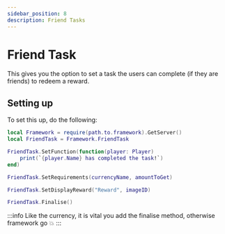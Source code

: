 ```yaml
---
sidebar_position: 8
description: Friend Tasks
---
```


# Friend Task
This gives you the option to set a task the users can complete (if they are friends) to redeem a reward.

## Setting up
To set this up, do the following:
```lua
local Framework = require(path.to.framework).GetServer()
local FriendTask = Framework.FriendTask

FriendTask.SetFunction(function(player: Player)
    print(`{player.Name} has completed the task!`)
end)

FriendTask.SetRequirements(currencyName, amountToGet)

FriendTask.SetDisplayReward("Reward", imageID)

FriendTask.Finalise()
```

:::info
Like the currency, it is vital you add the finalise method, otherwise framework go 💥
:::